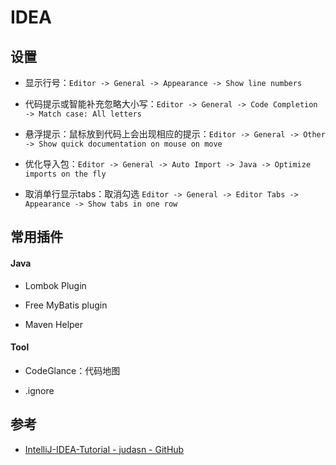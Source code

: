 # IDEA

## 设置

- 显示行号：`Editor -> General -> Appearance -> Show line numbers`

- 代码提示或智能补充忽略大小写：`Editor -> General -> Code Completion -> Match case: All letters`

- 悬浮提示：鼠标放到代码上会出现相应的提示：`Editor -> General -> Other -> Show quick documentation on mouse on move`

- 优化导入包：`Editor -> General -> Auto Import -> Java -> Optimize imports on the fly`

- 取消单行显示tabs：取消勾选 `Editor -> General -> Editor Tabs -> Appearance -> Show tabs in one row`


## 常用插件

#### Java

- Lombok Plugin

- Free MyBatis plugin

- Maven Helper

#### Tool

- CodeGlance：代码地图

- .ignore


## 参考

- [IntelliJ-IDEA-Tutorial - judasn - GitHub](https://github.com/judasn/IntelliJ-IDEA-Tutorial)